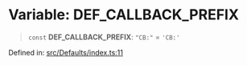 # Variable: DEF\_CALLBACK\_PREFIX

> `const` **DEF\_CALLBACK\_PREFIX**: `"CB:"` = `'CB:'`

Defined in: [src/Defaults/index.ts:11](https://github.com/Riders004/Tv/blob/3d6aaf6f3efb499dc9d0ca82bb24083bb45a8478/src/Defaults/index.ts#L11)
